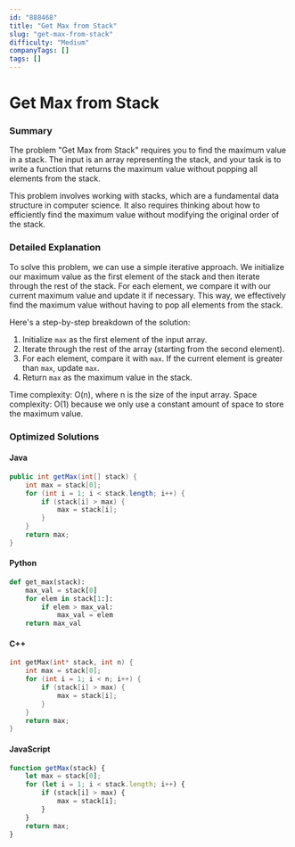```yaml
---
id: "888468"
title: "Get Max from Stack"
slug: "get-max-from-stack"
difficulty: "Medium"
companyTags: []
tags: []
---
```


**Get Max from Stack**
==================

### Summary
The problem "Get Max from Stack" requires you to find the maximum value in a stack. The input is an array representing the stack, and your task is to write a function that returns the maximum value without popping all elements from the stack.

This problem involves working with stacks, which are a fundamental data structure in computer science. It also requires thinking about how to efficiently find the maximum value without modifying the original order of the stack.

### Detailed Explanation
To solve this problem, we can use a simple iterative approach. We initialize our maximum value as the first element of the stack and then iterate through the rest of the stack. For each element, we compare it with our current maximum value and update it if necessary. This way, we effectively find the maximum value without having to pop all elements from the stack.

Here's a step-by-step breakdown of the solution:
1. Initialize `max` as the first element of the input array.
2. Iterate through the rest of the array (starting from the second element).
3. For each element, compare it with `max`. If the current element is greater than `max`, update `max`.
4. Return `max` as the maximum value in the stack.

Time complexity: O(n), where n is the size of the input array.
Space complexity: O(1) because we only use a constant amount of space to store the maximum value.

### Optimized Solutions

#### Java
```java
public int getMax(int[] stack) {
    int max = stack[0];
    for (int i = 1; i < stack.length; i++) {
        if (stack[i] > max) {
            max = stack[i];
        }
    }
    return max;
}
```

#### Python
```python
def get_max(stack):
    max_val = stack[0]
    for elem in stack[1:]:
        if elem > max_val:
            max_val = elem
    return max_val
```

#### C++
```cpp
int getMax(int* stack, int n) {
    int max = stack[0];
    for (int i = 1; i < n; i++) {
        if (stack[i] > max) {
            max = stack[i];
        }
    }
    return max;
}
```

#### JavaScript
```javascript
function getMax(stack) {
    let max = stack[0];
    for (let i = 1; i < stack.length; i++) {
        if (stack[i] > max) {
            max = stack[i];
        }
    }
    return max;
}
```